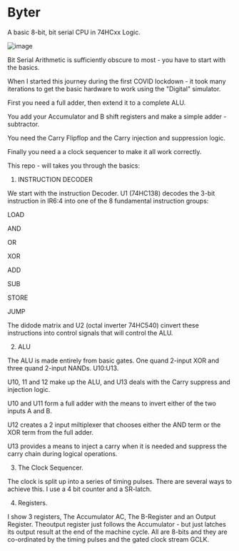# Byter
A basic 8-bit, bit serial CPU in 74HCxx Logic.

![image](https://github.com/user-attachments/assets/f8e88638-3eb9-4316-be43-8a8c72021261)


Bit Serial Arithmetic is sufficiently obscure to most - you have to start with the basics.

When I started this journey during the first COVID lockdown - it took many iterations to get the basic hardware to work using the "Digital" simulator.

First you need a full adder, then extend it to a complete ALU.
 
You add your Accumulator and B shift registers and make a simple adder -subtractor.

You need the Carry Flipflop and the Carry injection and suppression logic.

Finally you need a a clock sequencer to make it all work correctly.


This repo - will takes you through the basics:

1. INSTRUCTION DECODER

We start with the instruction Decoder.  U1 (74HC138) decodes the 3-bit instruction in IR6:4 into one of the 8 fundamental instruction groups:

LOAD

AND

OR

XOR

ADD

SUB

STORE

JUMP

The didode matrix and U2 (octal inverter 74HC540) cinvert these instructions into control signals that will control the ALU.

2. ALU

The ALU is made entirely from basic gates. One quand 2-input XOR and three quand 2-input NANDs.  U10:U13.

U10, 11 and 12 make up the ALU, and U13 deals with the Carry suppress and injection logic.

U10 and U11 form a full adder with the means to invert either of the two inputs A and B.

U12 creates a 2 input miltiplexer that chooses either the AND term or the XOR term from the full adder.

U13 provides a means to inject a carry when it is needed and suppress the carry chain during logical operations.

3. The Clock Sequencer.

The clock is split up into a series of timing pulses. There are several ways to achieve this. I use a 4 bit counter and a SR-latch.

4. Registers.

I show 3 registers, The Accumulator AC, The B-Register and an Output Register. Theoutput register just follows the Accumulator - but just latches its output result at the end of the machine cycle. All are 8-bits and they are co-ordinated by the timing pulses and the gated clock stream GCLK.







